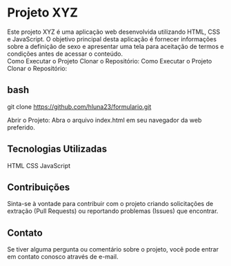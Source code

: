 # Projeto XYZ
Este projeto XYZ é uma aplicação web desenvolvida utilizando HTML, CSS e JavaScript. O objetivo principal desta aplicação é fornecer informações sobre a definição de sexo e apresentar uma tela para aceitação de termos e condições antes de acessar o conteúdo.
<br>
Como Executar o Projeto
Clonar o Repositório:
Como Executar o Projeto
Clonar o Repositório:

## bash

git clone https://github.com/hluna23/formulario.git
<br>

Abrir o Projeto:
Abra o arquivo index.html em seu navegador da web preferido.

## Tecnologias Utilizadas
HTML
CSS
JavaScript
<br>
## Contribuições
Sinta-se à vontade para contribuir com o projeto criando solicitações de extração (Pull Requests) ou reportando problemas (Issues) que encontrar.

## Contato
Se tiver alguma pergunta ou comentário sobre o projeto, você pode entrar em contato conosco através de e-mail.
